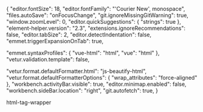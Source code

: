 {
  "editor.fontSize": 18,
  "editor.fontFamily": "'Courier New', monospace",
  "files.autoSave": "onFocusChange",
  "git.ignoreMissingGitWarning": true,
  "window.zoomLevel": 0,
  "editor.quickSuggestions": {
    "strings": true
  },
  "element-helper.version": "2.3",
  "extensions.ignoreRecommendations": false,
  "editor.tabSize": 2,
  "editor.detectIndentation": false,
  "emmet.triggerExpansionOnTab": true,


  "emmet.syntaxProfiles": {
    "vue-html": "html",
    "vue": "html"
  },
  "vetur.validation.template": false,

  "vetur.format.defaultFormatter.html": "js-beautify-html",
  "vetur.format.defaultFormatterOptions": {
    "wrap_attributes": "force-aligned"
  },
  "workbench.activityBar.visible": true,
  "editor.minimap.enabled": false,
  "workbench.sideBar.location": "right",
  "git.autofetch": true,
}

html-tag-wrapper